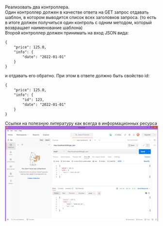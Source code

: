 Реализовать два контроллера.  
Один контроллер должен в качестве ответа на GET запрос отдавать шаблон, в котором выводится список всех заголовков запроса. (то есть в итоге должен получиться один контроль с одним методом, который возвращает наименование шаблона)  
Второй контроллер должен принимать на вход JSON вида:  
```
{  
    "price": 125.0,  
    "info": {  
        "date": "2022-01-01"  
    }   
}  
```  
и отдавать его обратно. При этом в ответе должно быть свойство id:  
```
{
    "price": 125.0,
    "info": {
        "id": 123,
        "date": "2022-01-01"
    } 
}
```
Ссылки на полезную литературу как всегда в информационных ресурса  
![Success_Post](https://github.com/JokeI777/FourthHomeWorkJSB/blob/master/Success_Post.png)
